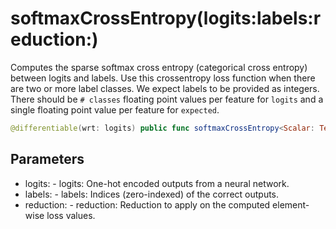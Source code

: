 # softmaxCrossEntropy(logits:labels:reduction:)

Computes the sparse softmax cross entropy (categorical cross entropy) between logits and labels.
Use this crossentropy loss function when there are two or more label classes.
We expect labels to be provided as integers. There should be `# classes`
floating point values per feature for `logits` and a single floating point value per feature for `expected`.

``` swift
@differentiable(wrt: logits) public func softmaxCrossEntropy<Scalar: TensorFlowFloatingPoint>(logits: Tensor<Scalar>, labels: Tensor<Int32>, reduction: @differentiable (Tensor<Scalar>) -> Tensor<Scalar> = _mean) -> Tensor<Scalar>
```

## Parameters

  - logits: - logits: One-hot encoded outputs from a neural network.
  - labels: - labels: Indices (zero-indexed) of the correct outputs.
  - reduction: - reduction: Reduction to apply on the computed element-wise loss values.
